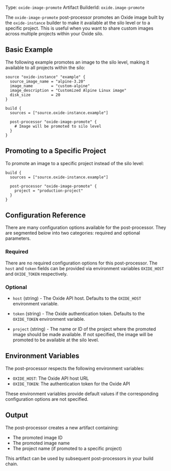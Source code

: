 Type: `oxide-image-promote`
Artifact BuilderId: `oxide.image-promote`

The `oxide-image-promote` post-processor promotes an Oxide image built by the 
`oxide-instance` builder to make it available at the silo level or to a specific 
project. This is useful when you want to share custom images across multiple 
projects within your Oxide silo.

## Basic Example

The following example promotes an image to the silo level, making it available
to all projects within the silo:

```hcl
source "oxide-instance" "example" {
  source_image_name = "alpine-3.20"
  image_name        = "custom-alpine"
  image_description = "Customized Alpine Linux image"
  disk_size         = 20
}

build {
  sources = ["source.oxide-instance.example"]
  
  post-processor "oxide-image-promote" {
    # Image will be promoted to silo level
  }
}
```

## Promoting to a Specific Project

To promote an image to a specific project instead of the silo level:

```hcl
build {
  sources = ["source.oxide-instance.example"]
  
  post-processor "oxide-image-promote" {
    project = "production-project"
  }
}
```

## Configuration Reference

There are many configuration options available for the post-processor. They are
segmented below into two categories: required and optional parameters.

### Required

There are no required configuration options for this post-processor. The `host` and `token` fields can be provided via environment variables `OXIDE_HOST` and `OXIDE_TOKEN` respectively.

### Optional

<!-- Code generated from the comments of the Config struct in component/post-processor/image-promote/config.go; DO NOT EDIT MANUALLY -->

- `host` (string) - The Oxide API host. Defaults to the `OXIDE_HOST` environment variable.

- `token` (string) - The Oxide authentication token. Defaults to the `OXIDE_TOKEN` environment variable.

- `project` (string) - The name or ID of the project where the promoted image should be made available.
  If not specified, the image will be promoted to be available at the silo level.

<!-- End of code generated from the comments of the Config struct in component/post-processor/image-promote/config.go; -->


## Environment Variables

The post-processor respects the following environment variables:

- `OXIDE_HOST`: The Oxide API host URL
- `OXIDE_TOKEN`: The authentication token for the Oxide API

These environment variables provide default values if the corresponding 
configuration options are not specified.

## Output

The post-processor creates a new artifact containing:

- The promoted image ID
- The promoted image name
- The project name (if promoted to a specific project)

This artifact can be used by subsequent post-processors in your build chain.
